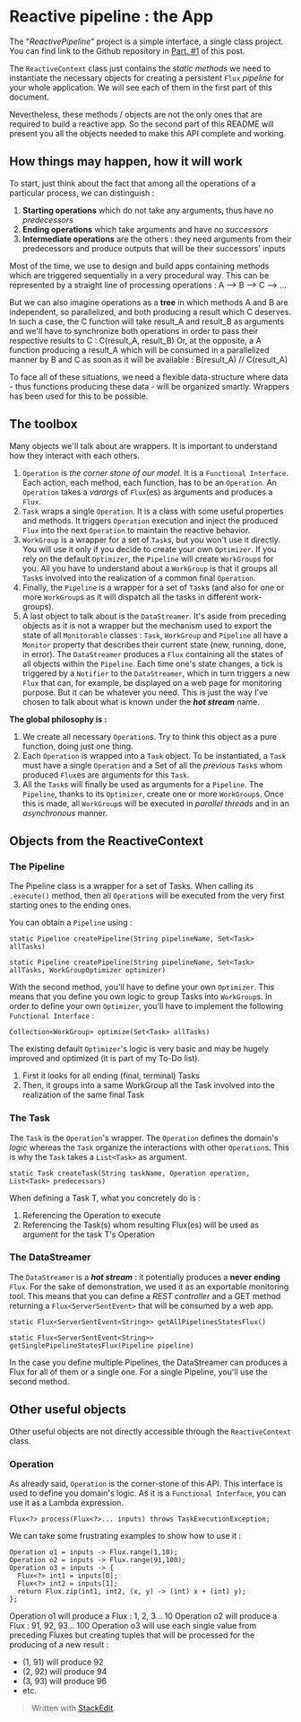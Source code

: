 # Reactive pipeline : the App

The "*ReactivePipeline*" project is a simple interface, a single class project. You can find link to the Github repository in [Part. #1](https://dev.to/lovegiver/reactive-pipeline-a-starter-part-1-578n) of this post.

The `ReactiveContext` class just contains the *static methods* we need to instantiate the necessary objects for creating a persistent `Flux` *pipeline* for your whole application.
We will see each of them in the first part of this document.

Nevertheless, these methods / objects are not the only ones that are required to build a reactive app.
So the second part of this README will present you all the objects needed to make this API complete and working.

## How things may happen, how it will work

To start, just think about the fact that among all the operations of a particular process, we can distinguish :

 1. **Starting operations** which do not take any arguments, thus have no *predecessors*
 2. **Ending operations** which take arguments and have no *successors*
 3. **Intermediate operations** are the others : they need arguments from their predecessors and produce outputs that will be their successors' inputs

Most of the time, we use to design and build apps containing methods which are triggered sequentially in a very procedural way. This can be represented by a straight line of processing operations : A --> B --> C --> ...

But we can also imagine operations as a **tree** in which methods A and B are independent, so parallelized, and both producing a result which C deserves. In such a case, the C function will take result_A and result_B as arguments and we'll have to synchronize both operations in order to pass their respective results to C : C(result_A, result_B)
Or, at the opposite, a A function producing a result_A which will be consumed in a parallelized manner by B and C as soon as it will be available : B(result_A) // C(result_A)

To face all of these situations, we need a flexible data-structure where data - thus functions producing these data - will be organized smartly. Wrappers has been used for this to be possible.



## The toolbox

Many objects we'll talk about are wrappers. It is important to understand how they interact with each others.

 1. `Operation` is *the corner stone of our model*. It is a `Functional Interface`. Each action, each method, each function, has to be an `Operation`. An `Operation` takes a *varargs* of `Flux`(es) as arguments and produces a `Flux`.     
 2. `Task` wraps a single `Operation`. It is a class with some useful properties and methods. It triggers `Operation` execution and inject the produced `Flux` into the next `Operation` to maintain the reactive behavior.         
 3. `WorkGroup` is a wrapper for a set of `Task`s, but you won't use it directly. You will use it only if you decide to create your own `Optimizer`. If you rely on the default `Optimizer`, the `Pipeline` will create `WorkGroup`s for you. All you have to  understand about a `WorkGroup` is that it groups all `Task`s involved into the realization of a common final `Operation`.        
 4. Finally, the `Pipeline` is a wrapper for a set of `Task`s (and also for one or more `WorkGroup`s as it will dispatch all the tasks in different work-groups).
 5. A last object to talk about is the `DataStreamer`. It's aside from preceding objects as it is not a wrapper but the mechanism used to export the state of all `Monitorable` classes : `Task`, `WorkGroup` and `Pipeline` all have a `Monitor` property that describes their current state (new, running, done, in error). The `DataStreamer` produces a `Flux` containing all the states of all objects within the `Pipeline`. Each time one's state changes, a tick is triggered by a `Notifier` to the `DataStreamer`, which in turn triggers a new `Flux` that can, for example, be displayed on a web page for monitoring purpose. But it can be whatever you need. This is just the way I've chosen to talk about what is known under the ***hot stream*** name.

**The global philosophy is :**

 1. We create all necessary `Operation`s. Try to think this object as a pure function, doing just one thing.
 2. Each `Operation` is wrapped into a `Task` object. To be instantiated, a `Task` must have a single `Operation` and a Set of all the *previous* `Task`s whom produced `Flux`es are arguments for this `Task`.
 3. All the `Task`s will finally be used as arguments for a `Pipeline`. The `Pipeline`, thanks to its `Optimizer`, create one or more `WorkGroup`s. Once this is made, all `WorkGroup`s will be executed in *parallel threads* and in an *asynchronous* manner.

## Objects from the ReactiveContext

### The Pipeline

The Pipeline class is a wrapper for a set of Tasks. When calling its `.execute()` method, then all `Operation`s will be executed from the very first starting ones to the ending ones.

You can obtain a `Pipeline` using :

    static Pipeline createPipeline(String pipelineName, Set<Task> allTasks)

    static Pipeline createPipeline(String pipelineName, Set<Task> allTasks, WorkGroupOptimizer optimizer)

With the second method, you'll have to define your own `Optimizer`. This means that you define you own logic to group Tasks into `WorkGroup`s. In order to define your own `Optimizer`, you'll have to implement the following `Functional Interface` :

    Collection<WorkGroup> optimize(Set<Task> allTasks)


The existing default `Optimizer`'s logic is very basic and may be hugely improved and optimized (it is part of my To-Do list).

 1. First it looks for all ending (final, terminal) Tasks
 2. Then, it groups into a same WorkGroup all the Task involved into the realization of the same final Task

### The Task

The `Task` is the `Operation`'s wrapper. The `Operation` defines the domain's *logic* whereas the `Task` organize the interactions with other `Operation`s.
This is why the `Task` takes a `List<Task>` as argument. 


    static Task createTask(String taskName, Operation operation, List<Task> predecessors)

When defining a Task T, what you concretely do is :

 1. Referencing the Operation to execute
 2. Referencing the Task(s) whom resulting Flux(es) will be used as argument for the task T's Operation

### The DataStreamer

The `DataStreamer` is a ***hot stream*** : it potentially produces a **never ending** `Flux`.
For the sake of demonstration, we used it as an exportable monitoring tool. This means that you can define a *REST controller* and a GET method returning a `Flux<ServerSentEvent>` that will be consumed by a web app.

    static Flux<ServerSentEvent<String>> getAllPipelinesStatesFlux()

    static Flux<ServerSentEvent<String>> getSinglePipelineStatesFlux(Pipeline pipeline)

In the case you define multiple Pipelines, the DataStreamer can produces a Flux for all of them or a single one. For a single Pipeline, you'll use the second method.

## Other useful objects

Other useful objects are not directly accessible through the `ReactiveContext` class.

### Operation

As already said, `Operation` is the corner-stone of this API. This interface is used to define you domain's logic. As it is a `Functional Interface`, you can use it as a Lambda expression.

    Flux<?> process(Flux<?>... inputs) throws TaskExecutionException;

We can take some frustrating examples to show how to use it :

    Operation o1 = inputs -> Flux.range(1,10);
    Operation o2 = inputs -> Flux.range(91,100);
    Operation o3 = inputs -> {  
      Flux<?> int1 = inputs[0];  
      Flux<?> int2 = inputs[1];  
      return Flux.zip(int1, int2, (x, y) -> (int) x + (int) y);  
    };

Operation o1 will produce a Flux<Integer> : 1, 2, 3... 10
Operation o2 will produce a Flux<Integer> : 91, 92, 93... 100
Operation o3 will use each single value from preceding Fluxes but creating tuples that will be processed for the producing of a new result : 

 - (1, 91) will produce 92
 - (2, 92) will produce 94
 - (3, 93) will produce 96
 - etc.

 

> Written with [StackEdit](https://stackedit.io/).
<!--stackedit_data:
eyJoaXN0b3J5IjpbLTE1NDY0MTkxODksLTI0ODg4MDQsMTg5Nz
E4NjI1Myw0NDQ2NjM1NjQsLTE0Mjc5MTc4ODQsMTgwMDE5Mzgy
MSwxNTAzNjM3MzM0LDI3MzE4NzgwOSwtMjczNzU3MDQ2LC05OT
c1MDU1LDkwNjU4MzU4MywtMjA4MDQ0MzIxNiw3MTQyNDUxMDEs
MjAxNTAxMzY5NCw1NTQ3MzA1ODcsMTA0OTA2NjMzNCwtNTQ4Nj
IyMzc1XX0=
-->